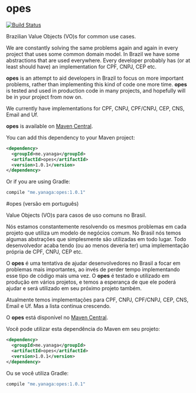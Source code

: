 # opes
[![Build Status](https://travis-ci.org/yanaga/opes.svg?branch=master)](https://travis-ci.org/yanaga/opes)

Brazilian Value Objects (VO)s for common use cases.

We are constantly solving the same problems again and again in every project that uses some common domain model. In Brazil we have some abstractions that are used everywhere. Every developer probably has (or at least should have) an implementation for CPF, CNPJ, CEP etc.

**opes** is an attempt to aid developers in Brazil to focus on more important problems, rather than implementing this kind of code one more time. **opes** is tested and used in production code in many projects, and hopefully will be in your project from now on.

We currently have implementations for CPF, CNPJ, CPF/CNPJ, CEP, CNS, Email and Uf.

**opes** is available on [Maven Central](http://search.maven.org/#search%7Cga%7C1%7Ca%3A%22opes%22).

You can add this dependency to your Maven project:

```xml
<dependency>
  <groupId>me.yanaga</groupId>
  <artifactId>opes</artifactId>
  <version>1.0.1</version>
</dependency>
```

Or if you are using Gradle:

```groovy
compile "me.yanaga:opes:1.0.1"
```

#opes (versão em português)

Value Objects (VO)s para casos de uso comuns no Brasil.

Nós estamos constantemente resolvendo os mesmos problemas em cada projeto que utiliza um modelo de negócios comum. No Brasil nós temos algumas abstrações que simplesmente são utilizadas em todo lugar. Todo desenvolvedor acaba tendo (ou ao menos deveria ter) uma implementação própria de CPF, CNPJ, CEP etc.

O **opes** é uma tentativa de ajudar desenvolvedores no Brasil a focar em problemas mais importantes, ao invés de perder tempo implementando esse tipo de código mais uma vez. O **opes** é testado e utilizado em produção em vários projetos, e temos a esperança de que ele poderá ajudar e será utilizado em seu próximo projeto também.

Atualmente temos implementações para CPF, CNPJ, CPF/CNPJ, CEP, CNS, Email e Uf. Mas a lista continua crescendo.

O **opes** está disponível no [Maven Central](http://search.maven.org/#search%7Cga%7C1%7Ca%3A%22opes%22).

Você pode utilizar esta dependência do Maven em seu projeto:

```xml
<dependency>
  <groupId>me.yanaga</groupId>
  <artifactId>opes</artifactId>
  <version>1.0.1</version>
</dependency>
```

Ou se você utiliza Gradle:

```groovy
compile "me.yanaga:opes:1.0.1"
```
